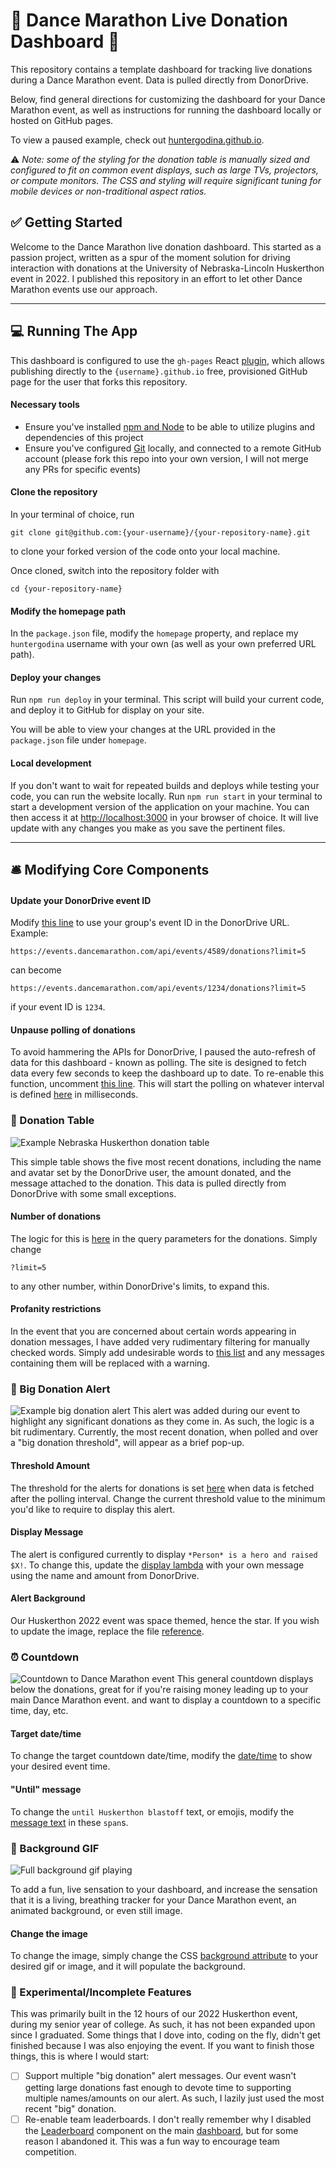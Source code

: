 # 💃 Dance Marathon Live Donation Dashboard 🕺
This repository contains a template dashboard for tracking live donations during a Dance Marathon event. Data is pulled directly from DonorDrive.

Below, find general directions for customizing the dashboard for your Dance Marathon event, as well as instructions for running the dashboard locally or hosted on GitHub pages.

To view a paused example, check out [huntergodina.github.io](huntergodina.github.io/undm-dashboard).

⚠️ _Note: some of the styling for the donation table is manually sized and configured to fit on common event displays, such as large TVs, projectors, or compute monitors. The CSS and styling will require significant tuning for mobile devices or non-traditional aspect ratios._

## ✅ Getting Started
Welcome to the Dance Marathon live donation dashboard. This started as a passion project, written as a spur of the moment solution for driving interaction with donations at the University of Nebraska-Lincoln Huskerthon event in 2022. I published this repository in an effort to let other Dance Marathon events use our approach.

---

## 💻 Running The App

This dashboard is configured to use the `gh-pages` React [plugin](https://github.com/gitname/react-gh-pages), which allows publishing directly to the `{username}.github.io` free, provisioned GitHub page for the user that forks this repository.

#### Necessary tools
- Ensure you've installed [npm and Node](https://nodejs.org/en/download/) to be able to utilize plugins and dependencies of this project
- Ensure you've configured [Git](https://git-scm.com/book/en/v2/Getting-Started-Installing-Git) locally, and connected to a remote GitHub account (please fork this repo into your own version, I will not merge any PRs for specific events)

#### Clone the repository
In your terminal of choice, run
```
git clone git@github.com:{your-username}/{your-repository-name}.git
```
to clone your forked version of the code onto your local machine.

Once cloned, switch into the repository folder with
```
cd {your-repository-name}
```

#### Modify the homepage path
In the `package.json` file, modify the `homepage` property, and replace my `huntergodina` username with your own (as well as your own preferred URL path).

#### Deploy your changes
Run `npm run deploy` in your terminal. This script will build your current code, and deploy it to GitHub for display on your site.

You will be able to view your changes at the URL provided in the `package.json` file under `homepage`.

#### Local development
If you don't want to wait for repeated builds and deploys while testing your code, you can run the website locally. Run `npm run start` in your terminal to start a development version of the application on your machine. You can then access it at [http://localhost:3000](http://localhost:3000) in your browser of choice. It will live update with any changes you make as you save the pertinent files.

---
## 🛎 Modifying Core Components

#### Update your DonorDrive event ID
Modify [this line](https://github.com/huntergodina/undm-dashboard/blob/c55245b1622097c554b82ef55e96bdb33b8324cd/src/Dashboard.js#L32) to use your group's event ID in the DonorDrive URL. Example:
```
https://events.dancemarathon.com/api/events/4589/donations?limit=5
```
can become
```
https://events.dancemarathon.com/api/events/1234/donations?limit=5
```
if your event ID is `1234`.

#### Unpause polling of donations
To avoid hammering the APIs for DonorDrive, I paused the auto-refresh of data for this dashboard - known as polling. The site is designed to fetch data every few seconds to keep the dashboard up to date. To re-enable this function, uncomment [this line](https://github.com/huntergodina/undm-dashboard/blob/c55245b1622097c554b82ef55e96bdb33b8324cd/src/Dashboard.js#L22). This will start the polling on whatever interval is defined [here](https://github.com/huntergodina/undm-dashboard/blob/c55245b1622097c554b82ef55e96bdb33b8324cd/src/Dashboard.js#L13) in milliseconds.


### 💸 Donation Table
![Example Nebraska Huskerthon donation table](public/readme/donation-table.png)

This simple table shows the five most recent donations, including the name and avatar set by the DonorDrive user, the amount donated, and the message attached to the donation. This data is pulled directly from DonorDrive with some small exceptions.

#### Number of donations
The logic for this is [here](https://github.com/huntergodina/undm-dashboard/blob/c55245b1622097c554b82ef55e96bdb33b8324cd/src/Dashboard.js#L32) in the query parameters for the donations. Simply change  
```
?limit=5
```
to any other number, within DonorDrive's limits, to expand this.

#### Profanity restrictions
In the event that you are concerned about certain words appearing in donation messages, I have added very rudimentary filtering for manually checked words. Simply add undesirable words to [this list](https://github.com/huntergodina/undm-dashboard/blob/c55245b1622097c554b82ef55e96bdb33b8324cd/src/DonationRow.js#L1) and any messages containing them will be replaced with a warning.

### 🚨 Big Donation Alert
![Example big donation alert](public/readme/big-donation.png)
This alert was added during our event to highlight any significant donations as they come in. As such, the logic is a bit rudimentary. Currently, the most recent donation, when polled and over a "big donation threshold", will appear as a brief pop-up.

#### Threshold Amount
The threshold for the alerts for donations is set [here](https://github.com/huntergodina/undm-dashboard/blob/c55245b1622097c554b82ef55e96bdb33b8324cd/src/Dashboard.js#L37) when data is fetched after the polling interval. Change the current threshold value to the minimum you'd like to require to display this alert.

#### Display Message
The alert is configured currently to display `*Person* is a hero and raised $X!`. To change this, update the [display lambda](https://github.com/huntergodina/undm-dashboard/blob/c55245b1622097c554b82ef55e96bdb33b8324cd/src/Dashboard.js#L57) with your own message using the name and amount from DonorDrive.

#### Alert Background
Our Huskerthon 2022 event was space themed, hence the star. If you wish to update the image, replace the file [reference](https://github.com/huntergodina/undm-dashboard/blob/c55245b1622097c554b82ef55e96bdb33b8324cd/src/App.css#L109).

### ⏰ Countdown
![Countdown to Dance Marathon event](public/readme/countdown.png)
This general countdown displays below the donations, great for if you're raising money leading up to your main Dance Marathon event. and want to display a countdown to a specific time, day, etc.

#### Target date/time
To change the target countdown date/time, modify the [date/time](https://github.com/huntergodina/undm-dashboard/blob/c55245b1622097c554b82ef55e96bdb33b8324cd/src/Dashboard.js#L65) to show your desired event time.

#### "Until" message
To change the `until Huskerthon blastoff` text, or emojis, modify the [message text](https://github.com/huntergodina/undm-dashboard/blob/c55245b1622097c554b82ef55e96bdb33b8324cd/src/Dashboard.js#L64-L67) in these `span`s.

### 🚀 Background GIF
![Full background gif playing](public/readme/background.gif)

To add a fun, live sensation to your dashboard, and increase the sensation that it is a living, breathing tracker for your Dance Marathon event, an animated background, or even still image.

#### Change the image
To change the image, simply change the CSS [background attribute](https://github.com/huntergodina/undm-dashboard/blob/c55245b1622097c554b82ef55e96bdb33b8324cd/src/App.css#L21) to your desired gif or image, and it will populate the background.

### 🧪 Experimental/Incomplete Features

This was primarily built in the 12 hours of our 2022 Huskerthon event, during my senior year of college. As such, it has not been expanded upon since I graduated. Some things that I dove into, coding on the fly, didn't get finished because I was also enjoying the event. If you want to finish those things, this is where I would start:

- [ ] Support multiple "big donation" alert messages. Our event wasn't getting large donations fast enough to devote time to supporting multiple names/amounts on our alert. As such, I lazily just used the most recent "big" donation.
- [ ] Re-enable team leaderboards. I don't really remember why I disabled the [Leaderboard](https://github.com/huntergodina/undm-dashboard/blob/master/src/Leaderboard.js) component on the main [dashboard](https://github.com/huntergodina/undm-dashboard/blob/c55245b1622097c554b82ef55e96bdb33b8324cd/src/Dashboard.js#L70-L74), but for some reason I abandoned it. This was a fun way to encourage team competition.